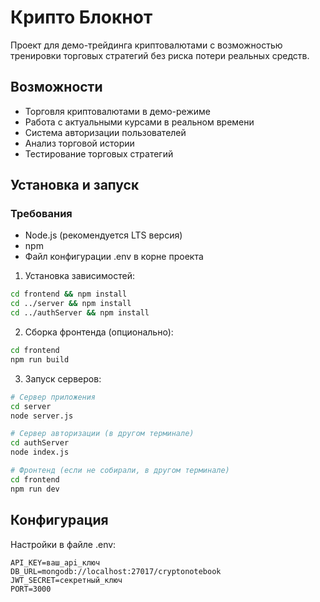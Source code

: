 # Крипто Блокнот

Проект для демо-трейдинга криптовалютами с возможностью тренировки торговых стратегий без риска потери реальных средств.

## Возможности
- Торговля криптовалютами в демо-режиме
- Работа с актуальными курсами в реальном времени
- Система авторизации пользователей
- Анализ торговой истории
- Тестирование торговых стратегий

## Установка и запуск

### Требования
- Node.js (рекомендуется LTS версия)
- npm
- Файл конфигурации .env в корне проекта

1. Установка зависимостей:
```bash
cd frontend && npm install
cd ../server && npm install
cd ../authServer && npm install
```

2. Сборка фронтенда (опционально):
```bash
cd frontend
npm run build
```

3. Запуск серверов:
```bash
# Сервер приложения
cd server
node server.js

# Сервер авторизации (в другом терминале)
cd authServer
node index.js

# Фронтенд (если не собирали, в другом терминале)
cd frontend
npm run dev
```

## Конфигурация
Настройки в файле .env:
```
API_KEY=ваш_api_ключ
DB_URL=mongodb://localhost:27017/cryptonotebook
JWT_SECRET=секретный_ключ
PORT=3000
```
